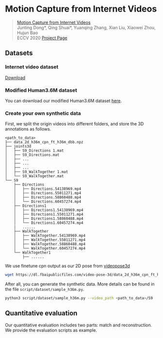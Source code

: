 # Motion Capture from Internet Videos



> [Motion Capture from Internet Videos](https://arxiv.org/pdf/2008.07931.pdf)  
> Junting Dong*, Qing Shuai*, Yuanqing Zhang, Xian Liu, Xiaowei Zhou, Hujun Bao   
> ECCV 2020 
> [Project Page](https://zju3dv.github.io/iMoCap/)



## Datasets

### Internet video dataset

[Download](https://drive.google.com/file/d/1yD9VuKo5g4QDHAcBDli8a7absUVtZCXC/view?usp=sharing)

### Modified Human3.6M dataset 

You can download our modified Human3.6M dataset [here](https://drive.google.com/file/d/10KQTrp-TK6XvZuo27Xz0BPLF38S074co/view?usp=sharing).

### Create your own synthetic data

First, we split the origin videos into different folders, and store the 3D annotations as follows.

```
<path_to_data>
├── data_2d_h36m_cpn_ft_h36m_dbb.npz
├── joints3d
│   ├── S9_Directions 1.mat
│   ├── S9_Directions.mat
│   ├── ...
│   ├── ...
│   ├── ...
│   ├── S9_WalkTogether 1.mat
│   └── S9_WalkTogether.mat
└── S9
    ├── Directions
    │   ├── Directions.54138969.mp4
    │   ├── Directions.55011271.mp4
    │   ├── Directions.58860488.mp4
    │   └── Directions.60457274.mp4
    ├── Directions1
    │   ├── Directions1.54138969.mp4
    │   ├── Directions1.55011271.mp4
    │   ├── Directions1.58860488.mp4
    │   └── Directions1.60457274.mp4
    |   ......
    ├── WalkTogether
    │   ├── WalkTogether.54138969.mp4
    │   ├── WalkTogether.55011271.mp4
    │   ├── WalkTogether.58860488.mp4
    │   └── WalkTogether.60457274.mp4
    └── WalkTogether1
        ├── ......
```

We use finetune cpn output as our 2D pose from [videopose3d](https://github.com/facebookresearch/VideoPose3D/blob/master/DATASETS.md)

```bash
wget https://dl.fbaipublicfiles.com/video-pose-3d/data_2d_h36m_cpn_ft_h36m_dbb.npz
```

After all, you can generate the synthetic data. More details can be found in the file `script/dataset/sample_h36m.py`.
```bash
python3 script/dataset/sample_h36m.py --video_path <path_to_data>/S9
```

## Quantitative evaluation

Our quantitative evaluation includes two parts: match and reconstruction. We provide the evaluation scripts as example.